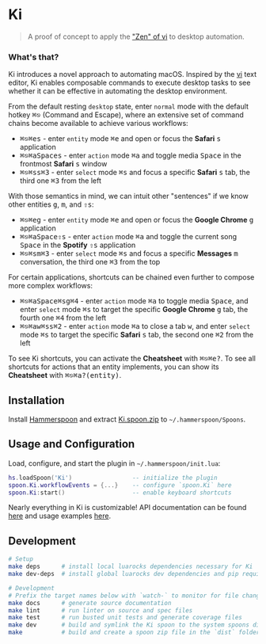 # Ki

> A proof of concept to apply the ["Zen" of vi](https://stackoverflow.com/questions/1218390/what-is-your-most-productive-shortcut-with-vim/1220118#1220118) to desktop automation.

### What's that?

Ki introduces a novel approach to automating macOS. Inspired by the [vi](https://en.wikipedia.org/wiki/Vi#Interface) text editor, Ki enables composable commands to execute desktop tasks to see whether it can be effective in automating the desktop environment.

From the default resting `desktop` state, enter `normal` mode with the default hotkey <kbd>⌘⎋</kbd> (Command and Escape), where an extensive set of command chains become available to achieve various workflows:
- <kbd>⌘⎋</kbd><kbd>⌘e</kbd><kbd>s</kbd> - enter `entity` mode <kbd>⌘e</kbd> and open or focus the **Safari** <kbd>s</kbd> application
- <kbd>⌘⎋</kbd><kbd>⌘a</kbd><kbd>Space</kbd><kbd>s</kbd> - enter `action` mode <kbd>⌘a</kbd> and toggle media <kbd>Space</kbd> in the frontmost **Safari** <kbd>s</kbd> window
- <kbd>⌘⎋</kbd><kbd>⌘s</kbd><kbd>s</kbd><kbd>⌘3</kbd> - enter `select` mode <kbd>⌘s</kbd> and focus a specific **Safari** <kbd>s</kbd> tab, the third one <kbd>⌘3</kbd> from the left

With those semantics in mind, we can intuit other "sentences" if we know other entities <kbd>g</kbd>, <kbd>m</kbd>, and <kbd>⇧s</kbd>:
- <kbd>⌘⎋</kbd><kbd>⌘e</kbd><kbd>g</kbd> - enter `entity` mode <kbd>⌘e</kbd> and open or focus the **Google Chrome** <kbd>g</kbd> application
- <kbd>⌘⎋</kbd><kbd>⌘a</kbd><kbd>Space</kbd><kbd>⇧s</kbd> - enter `action` mode <kbd>⌘a</kbd> and toggle the current song <kbd>Space</kbd> in the **Spotify** <kbd>⇧s</kbd> application
- <kbd>⌘⎋</kbd><kbd>⌘s</kbd><kbd>m</kbd><kbd>⌘3</kbd> - enter `select` mode <kbd>⌘s</kbd> and focus a specific **Messages** <kbd>m</kbd> conversation, the third one <kbd>⌘3</kbd> from the top

For certain applications, shortcuts can be chained even further to compose more complex workflows:
- <kbd>⌘⎋</kbd><kbd>⌘a</kbd><kbd>Space</kbd><kbd>⌘s</kbd><kbd>g</kbd><kbd>⌘4</kbd> - enter `action` mode <kbd>⌘a</kbd> to toggle media <kbd>Space</kbd>, and enter `select` mode <kbd>⌘s</kbd> to target the specific **Google Chrome** <kbd>g</kbd> tab, the fourth one <kbd>⌘4</kbd> from the left
- <kbd>⌘⎋</kbd><kbd>⌘a</kbd><kbd>w</kbd><kbd>⌘s</kbd><kbd>s</kbd><kbd>⌘2</kbd> - enter `action` mode <kbd>⌘a</kbd> to close a tab <kbd>w</kbd>, and enter `select` mode <kbd>⌘s</kbd> to target the specific **Safari** <kbd>s</kbd> tab, the second one <kbd>⌘2</kbd> from the left

To see Ki shortcuts, you can activate the **Cheatsheet** with <kbd>⌘⎋</kbd><kbd>⌘e</kbd><kbd>?</kbd>. To see all shortcuts for actions that an entity implements, you can show its **Cheatsheet** with <kbd>⌘⎋</kbd><kbd>⌘a</kbd><kbd>?</kbd><kbd>(entity)</kbd>.

## Installation

Install [Hammerspoon](http://www.hammerspoon.org) and extract [Ki.spoon.zip](https://github.com/andweeb/ki/releases/latest) to `~/.hammerspoon/Spoons`.

## Usage and Configuration

Load, configure, and start the plugin in `~/.hammerspoon/init.lua`:

```lua
hs.loadSpoon('Ki')                 -- initialize the plugin
spoon.Ki.workflowEvents = {...}    -- configure `spoon.Ki` here
spoon.Ki:start()                   -- enable keyboard shortcuts
```

Nearly everything in Ki is customizable! API documentation can be found [here](https://andweeb.github.io/ki/html/Ki.html) and usage examples [here](docs/usage-examples).

## Development

```bash
# Setup
make deps      # install local luarocks dependencies necessary for Ki
make dev-deps  # install global luarocks dev dependencies and pip requirements for the docs generator

# Development
# Prefix the target names below with `watch-` to monitor for file changes using `fswatch`
make docs      # generate source documentation
make lint      # run linter on source and spec files
make test      # run busted unit tests and generate coverage files
make dev       # build and symlink the Ki spoon to the system spoons directory for quick development
make           # build and create a spoon zip file in the `dist` folder
```
